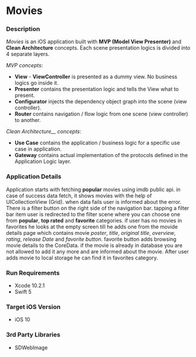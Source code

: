 # Movies

### Description
*Movies* is an iOS application built with __MVP (Model View Presenter)__ and __Clean Architecture__ concepts.
Each scene presentation logics is divided into 4 separate layers.

*MVP concepts*: 

* __View__ - __ViewController__ is presented as a dummy view. No business logics go inside it.
* __Presenter__ contains the presentation logic and tells the View what to present.
* __Configurator__ injects the dependency object graph into the scene (view controller).
* __Router__ contains navigation / flow logic from one scene (view controller) to another.

*Clean Architecture__ concepts*: 

* __Use Case__ contains the application / business logic for a specific use case in application.
* __Gateway__  contains actual implementation of the protocols defined in the Application Logic layer.

### Application Details

Application starts with fetching __popular__ movies using imdb public api. in case of success data fetch, it shows movies with the help of UICollectionView (Grid). when data fails user is informed about the error. There is a filter button on the right side of the navigation bar. tapping a filter bar item user is redirected to the filter scene where you can choose one from __popular__, __top rated__ and __favorite__ categories. if user has no movies in favorites he looks at the empty screen till he adds one from the movide details page which contains movie *poster*, *title*, *original title*, *overview*, *rating*, *release Date* and *favorite button*. favorite button adds browsing movie details to the CoreData. if the movie is already in database you are not allowed to add it any more and are informed about the movie. After user adds movie to local storage he can find it in favorites category. 

### Run Requirements

* Xcode 10.2.1
* Swift 5

### Target iOS Version

* iOS 10

### 3rd Party Libraries

* SDWebImage
